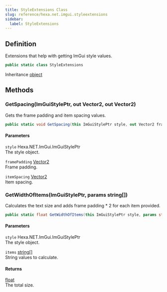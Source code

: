 ```yaml
---
title: StyleExtensions Class
slug: reference/hexa.net.imgui.styleextensions
sidebar:
  label: StyleExtensions
---
```

## Definition

Extensions that help with getting ImGui style values.

```csharp title="C#"
public static class StyleExtensions
```

Inheritance [object](https://learn.microsoft.com/dotnet/api/system.object/)

## Methods

### GetSpacing(ImGuiStylePtr, out Vector2, out Vector2)

Gets the frame padding and item spacing values.

```csharp title="C#"
public static void GetSpacing(this ImGuiStylePtr style, out Vector2 framePadding, out Vector2 itemSpacing)
```

#### Parameters

`style` Hexa.NET.ImGui.ImGuiStylePtr  
The style object.

`framePadding` [Vector2](https://learn.microsoft.com/dotnet/api/system.numerics.vector2/)  
Frame padding.

`itemSpacing` [Vector2](https://learn.microsoft.com/dotnet/api/system.numerics.vector2/)  
Item spacing.


### GetWidthOfItems(ImGuiStylePtr, params string[])

Calculates the text size and adds frame padding * 2 for each item provided.

```csharp title="C#"
public static float GetWidthOfItems(this ImGuiStylePtr style, params string[] items)
```

#### Parameters

`style` Hexa.NET.ImGui.ImGuiStylePtr  
The style object.

`items` [string[]](https://learn.microsoft.com/dotnet/api/system.string/)  
String values to calculate.

#### Returns

[float](https://learn.microsoft.com/dotnet/api/system.single/)  
The total size.